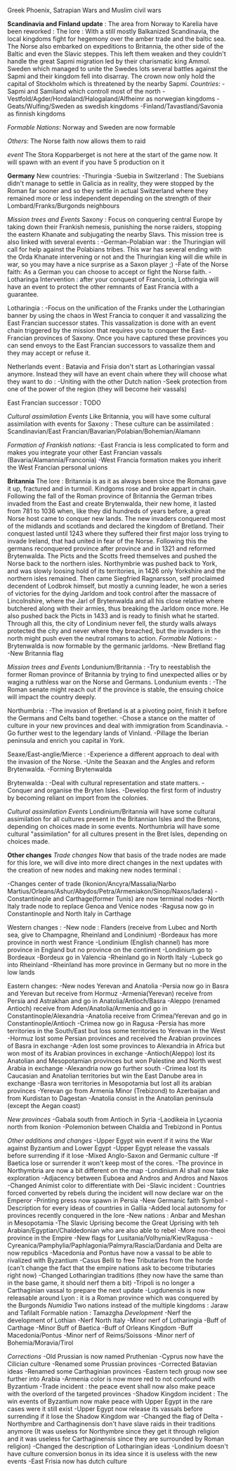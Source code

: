 Greek Phoenix, Satrapian Wars and Muslim civil wars

**Scandinavia and Finland update** :
The area from Norway to Karelia have been reworked :
The lore :
With a still mostly Balkanized Scandinavia, the local kingdoms fight for hegemony over the amber trade and the baltic sea. The Norse also embarked on expeditions to Britannia, the other side of the Baltic and even the Slavic steppes. This left them weaken and they couldn't handle the great Sapmi migration led by their charismatic king Ammol. Sweden which managed to unite the Swedes lots several battles against the Sapmi and their kingdom fell into disarray. The crown now only hold the capital of Stockholm which is threatened by the nearby Sapmi.
*Countries*:
-Sapmi and Samiland which controll most of the north
-Vestfold/Agder/Hordaland/Halogaland/Alfheimr as norwegian kingdoms
-Geats/Wulfing/Sweden as swedish kingdoms
-Finland/Tavastland/Savonia as finnish kingdoms

*Formable Nations*:
Norway and Sweden are now formable

*Others*:
The Norse faith now allows them to raid

*event*
The Stora Kopparberget is not here at the start of the game now. It will spawn with an event if you have 5 production on it

**Germany**
New countries:
-Thuringia
-Suebia in Switzerland : The Suebians didn't manage to settle in Galicia as in reality, they were stopped by the Roman far sooner and so they settle in actual Switzerland where they remained more or less independent depending on the strength of their Lombard/Franks/Burgonds neighbours

*Mission trees and Events*
Saxony : Focus on conquering central Europe by taking down their Frankish nemesis, punishing the norse raiders, stopping the eastern Khanate and subjugating the nearby Slavs.
This mission tree is also linked with several events :
  -German-Polabian war : the Thuringian will call for help against the Polabians tribes. This war has several ending with the Orda Khanate intervening or not and the Thuringian king will die while in war, so you may have a nice surprise as a Saxon player ;)
  -Fate of the Norse faith: As a German you can choose to accept or fight the Norse faith.
  -Lotharinga Intervention : after your conquest of Franconia, Lothringia will have an event to protect the other remnants of East Francia with a guarantee.

Lotharingia :
  -Focus on the unification of the Franks under the Lotharingian banner by using the chaos in West Francia to conquer it and vassalizing the East Francian successor states. This vassalization is done with an event chain triggered by the mission that requires you to conquer the East-Francian provinces of Saxony. Once you have captured these provinces you can send envoys to the East Francian successors to vassalize them and they may accept or refuse it.

Netherlands event :
Batavia and Frisia don't start as Lotharingian vassal anymore. Instead they will have an event chain where they will choose what they want to do :
  -Uniting with the other Dutch nation
  -Seek protection from one of the power of the region (they will become heir vassals)

East Francian successor :
TODO

*Cultural assimilation Events*
Like Britannia, you will have some cultural assimilation with events for Saxony :
These culture can be assimilated : Scandinavian/East Francian/Bavarian/Polabian/Bohemian/Alamann

*Formation of Frankish nations:*
-East Francia is less complicated to form and makes you integrate your other East Francian vassals (Bavaria/Alamannia/Franconia)
-West Francia formation makes you inherit the West Francian personal unions


**Britannia**
The lore :
Britannia is as it as always been since the Romans gave it up, fractured and in turmoil. Kindgoms rose and broke appart in chain. Following the fall of the Roman province of Britannia the German tribes invaded from the East and create Brytenwalda, their new home, it lasted from 781 to 1036 when, like they did hundreds of years before, a great Norse host came to conquer new lands. The new invaders conquered most of the midlands and scotlands and declared the kingdom of Bretland. Their conquest lasted until 1243 where they suffered their first major loss trying to invade Ireland, that had united in fear of the Norse. Following this the germans reconquered province after province and in 1321 and reformed Brytenwalda. The Picts and the Scotts freed themselves and pushed the Norse back to the northern isles. Northymbrie was pushed back to York, and was slowly loosing hold of its territories, in 1426 only Yorkshire and the northern isles remained. Then came Siegfried Ragnarsson, self proclaimed decendent of Lodbrok himself, but mostly a cunning leader, he won a series of victories for the dying Jarldom and took control after the massacre of Lincolnshire, where the Jarl of Brytenwalda and all his close relative where butchered along with their armies, thus breaking the Jarldom once more. He also pushed back the Picts in 1433 and is ready to finish what he started. Through all this, the city of Londinium never fell, the sturdy walls always protected the city and never where they breached, but the invaders in the north might push even the neutral romans to action.
*Formable Nations*:
-Brytenwalda is now formable by the germanic jarldoms.
-New Bretland flag
-New Britannia flag

*Mission trees and Events*
Londunium/Britannia :
  -Try to reestablish the former Roman province of Britannia by trying to find unexpected allies or by waging a ruthless war on the Norse and Germans.
Londunium events :
  -The Roman senate might reach out if the province is stable, the ensuing choice will impact the country deeply.

Northumbria :
  -The invasion of Bretland is at a pivoting point, finish it before the Germans and Celts band together.
  -Chose a stance on the matter of culture in your new provinces and deal with immigration from Scandinavia.
  -Go further west to the legendary lands of Vinland.
  -Pillage the Iberian peninsula and enrich you capital in York.

Seaxe/East-anglie/Mierce :
  -Experience a different approach to deal with the invasion of the Norse.
  -Unite the Seaxan and the Angles and reform Brytenwalda.
  -Forming Brytenwalda

Brytenwalda :
  -Deal with cultural representation and state matters.
  -Conquer and organise the Bryten Isles.
  -Develop the first form of industry by becoming reliant on import from the colonies.

*Cultural assimilation Events*
Londinium/Britannia will have some cultural assimilation for all cultures present in the Britannian Isles and the Bretons, depending on choices made in some events.
Northumbria will have some cultural "assimilation" for all cultures present in the Bret Isles, depending on choices made.

**Other changes**
*Trade changes*
Now that basis of the trade nodes are made for this lore, we will dive into more direct changes in the next updates with the creation of new nodes and making new nodes terminal :

-Changes center of trade (Ikonion/Ancyra/Massalia/Narbo Martius/Orleans/Ashur/Abydos/Petra/Armeniakon/Sinop/Naxos/Iadera)
-Constantinople and Carthage(former Tunis) are now terminal nodes
-North Italy trade node to replace Genoa and Venice nodes
-Ragusa now go in Constantinople and North Italy in Carthage

Western changes :
-New node : Flanders (receive from Lubec and North sea, give to Champagne, Rheinland and Londinium)
-Bordeaux has more province in north west France
-Londinium (English channel) has more province in England but no province on the continent
-Londinium go to Bordeaux
-Bordeux go in Valencia
-Rheinland go in North Italy
-Lubeck go into Rheinland
-Rheinland has more province in Germany but no more in the low lands

Eastern changes:
-New nodes Yerevan and Anatolia
-Persia now go in Basra and Yerevan but receive from Hormuz
-Armenia(Yerevan) receive from Persia and Astrakhan and go in Anatolia/Antioch/Basra
-Aleppo (renamed Antioch) receive from Aden/Anatolia/Armenia and go in Constantinople/Alexandria
-Anatolia receive from Crimea/Yerevan and go in Constantinople/Antioch
-Crimea now go in Ragusa
-Persia has more territories in the South/East but loss some territories to Yerevan in the West
-Hormuz lost some Persian provinces and received the Arabian provinces of Basra in exchange
-Aden lost some provinces to Alexandria in Africa but won most of its Arabian provinces in exchange
-Antioch(Aleppo) lost its Anatolian and Mesopotamian provinces but won Palestine and North west Arabia in exchange
-Alexandria now go further south
-Crimea lost its Caucasian and Anatolian territories but win the East Danube area in exchange
-Basra won territories in Mesopotamia but lost all its arabian provinces
-Yerevan go from Armenia Minor (Trebizond) to Azerbaijan and from Kurdistan to Dagestan
-Anatolia consist in the Anatolian peninsula (except the Aegan coast)

*New provinces*
-Gabala south from Antioch in Syria
-Laodikeia in Lycaonia north from Ikonion
-Polemonion between Chaldia and Trebizond in Pontus

*Other additions and changes*
-Upper Egypt win event if it wins the War against Byzantium and Lower Egypt
-Upper Egypt release the vassals before surrending if it lose
-Mixed Anglo-Saxon and Germanic culture
-If Baetica lose or surrender it won't keep most of the cores.
-The province in Northymbria are now a bit different on the map
-Londinium AI shall now take exploration
-Adjacency between Euboea and Andros and Andros and Naxos
-Changed Animist color to differentiate with Dei
-Slavic incident : Countries forced converted by rebels during the incident will now declare war on the Emperor
-Printing press now spawn in Persia
-New Germanic faith Symbol
-Description for every ideas of countries in Gallia
-Added local autonomy for provinces recently conquered in the lore
-New nations : Anbar and Meshan in Mesopotamia
-The Slavic Uprising become the Great Uprising with teh Arabian/Egyptian/Chaldedonian who are also able to rebel
-More non-theoi province in the Empire
-New flags for Lusitania/Volhynia/Kiev/Ragusa
-Cyreanica/Pamphylia/Paphlagonia/Palmyra/Rascia/Dardania and Delta are now republics
-Macedonia and Pontus have now a vassal to be able to rivalized with Byzantium
-Casus Belli to free Tributaries from the horde (can't change the fact that the empire nations ask to become tributaries right now)
-Changed Lotharingian traditions (they now have the same than in the base game, it should nerf them a bit)
-Tripoli is no longer a Carthaginian vassal to prepare the next update
-Lugdunensis is now releasable around Lyon : it is a Roman province which was conquered by the Burgonds
*Numidia*
Two nations instead of the multiple kingdoms : Jaraw and Tafilalt
Formable nation : Tamazgha
*Development*
-Nerf the development of Lothian
-Nerf North Italy
-Minor nerf of Lotharingia
-Buff of Carthage
-Minor Buff of Baetica
-Buff of Orleans Kingdom
-Buff Macedonia/Pontus
-Minor nerf of Reims/Soissons
-Minor nerf of Bohemia/Moravia/Tirol

*Corrections*
-Old Prussian is now named Pruthenian
-Cyprus now have the Cilician culture
-Renamed some Prussian provinces
-Corrected Batavian ideas
-Renamed some Carthaginian provinces
-Eastern tech group now see further into Arabia
-Armenia color is now more red to not confound with Byzantium
-Trade incident : the peace event shall now also make peace with the overlord of the targeted provinces
-Shadow Kingdom incident : The win events of Byzantium now make peace with Upper Egypt in the rare cases were it still exist
-Upper Egypt now release its vassals before surrending if it lose the Shadow Kingdom war
-Changed the flag of Delta
-Northymbre and Carthaginensis don't have slave raids in their traditions anymore (It was useless for Northymbre since they get it through religion and it was useless for Carthaginensis  since they are surrounded by Roman religion)
-Changed the description of Lotharingian ideas
-Londinium doesn't have culture conversion bonus in its idea since it is useless with the new events
-East Frisia now has dutch culture
